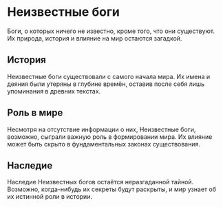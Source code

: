 # Неизвестные боги

Боги, о которых ничего не известно, кроме того, что они существуют. Их природа, история и влияние на мир остаются загадкой.

## История

Неизвестные боги существовали с самого начала мира. Их имена и деяния были утеряны в глубине времён, оставив после себя лишь упоминания в древних текстах.

## Роль в мире

Несмотря на отсутствие информации о них, Неизвестные боги, возможно, сыграли важную роль в формировании мира. Их влияние может быть скрыто в фундаментальных законах существования.

## Наследие

Наследие Неизвестных богов остаётся неразгаданной тайной. Возможно, когда-нибудь их секреты будут раскрыты, и мир узнает об их истинной роли в истории. 